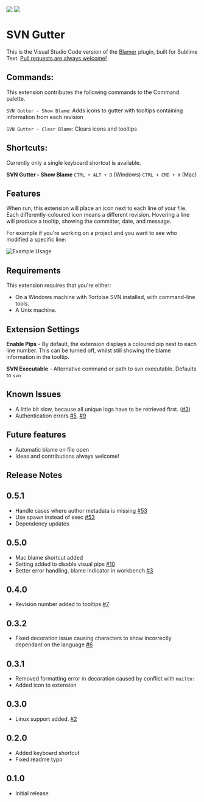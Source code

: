 [![](https://vsmarketplacebadge.apphb.com/version/beaugust.blamer-vs.svg)](https://marketplace.visualstudio.com/items?itemName=beaugust.blamer-vs)
[![](https://vsmarketplacebadge.apphb.com/installs/beaugust.blamer-vs.svg)](https://marketplace.visualstudio.com/items?itemName=beaugust.blamer-vs)

# SVN Gutter
This is the Visual Studio Code version of the [Blamer](https://github.com/BeauAgst/Blamer) plugin, built for Sublime Text. [Pull requests are always welcome!](https://github.com/BeauAgst/blamer-vs/issues/)

## Commands:
This extension contributes the following commands to the Command palette.

`SVN Gutter - Show Blame`: Adds icons to gutter with tooltips containing information from each revision

`SVN Gutter - Clear Blame`: Clears icons and tooltips

## Shortcuts:
Currently only a single keyboard shortcut is available.

**SVN Gutter - Show Blame**
`CTRL + ALT + D` (Windows)
`CTRL + CMD + X` (Mac)

## Features
When run, this extension will place an icon next to each line of your file. Each differently-coloured icon means a different revision. Hovering a line will produce a tooltip, showing the committer, date, and message. 

For example if you're working on a project and you want to see who modified a specific line:

![Example Usage](example.gif)

## Requirements
This extension requires that you're either:

* On a Windows machine with Tortoise SVN installed, with command-line tools.
* A Unix machine.

## Extension Settings
**Enable Pips** - By default, the extension displays a coloured pip next to each line number. This can be turned off, whilst still showing the blame information in the tooltip.

**SVN Executable** - Alternative command or path to svn executable. Defaults to `svn`

## Known Issues
- A little bit slow, because all unique logs have to be retrieved first. ([#3](https://github.com/BeauAgst/blamer-vs/issues/3))
- Authentication errors [#5](https://github.com/BeauAgst/blamer-vs/issues/5), [#9](https://github.com/BeauAgst/blamer-vs/issues/9)

## Future features
- Automatic blame on file open
- Ideas and contributions always welcome!

## Release Notes

## 0.5.1
- Handle cases where author metadata is missing [#53](https://github.com/BeauAgst/blamer-vs/issues/53)
- Use spawn instead of exec [#53](https://github.com/BeauAgst/blamer-vs/issues/53)
- Dependency updates

## 0.5.0
- Mac blame shortcut added
- Setting added to disable visual pips [#10](https://github.com/BeauAgst/blamer-vs/issues/10)
- Better error handling, blame indicator in workbench [#3](https://github.com/BeauAgst/blamer-vs/issues/3)

## 0.4.0
- Revision number added to tooltips [#7](https://github.com/BeauAgst/blamer-vs/issues/7)

## 0.3.2
- Fixed decoration issue causing characters to show incorrectly dependant on the language [#6](https://github.com/BeauAgst/blamer-vs/issues/6)

## 0.3.1
- Removed formatting error in decoration caused by conflict with `mailto:`
- Added icon to extension

## 0.3.0
- Linux support added. [#2](https://github.com/BeauAgst/blamer-vs/issues/2)

## 0.2.0
- Added keyboard shortcut
- Fixed readme typo

## 0.1.0
- Initial release